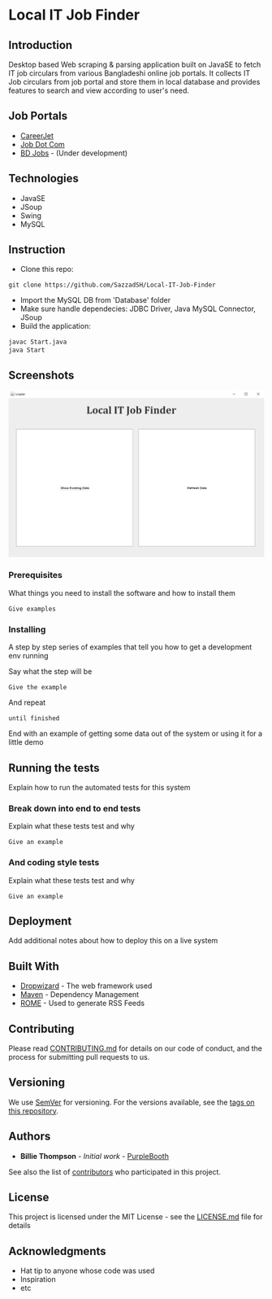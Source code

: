 # Local IT Job Finder
## Introduction
Desktop based Web scraping & parsing application built on JavaSE to fetch IT job circulars from various Bangladeshi online job portals. It collects IT Job circulars from job portal and store them in local database and provides features to search and view according to user's need.

## Job Portals

* [CareerJet](http://www.careerjet.com.bd)
* [Job Dot Com](https://www.job.com.bd/)
* [BD Jobs](https://www.bdjobs.com/) - (Under development)


## Technologies

* JavaSE
* JSoup
* Swing
* MySQL

## Instruction

* Clone this repo: 
```
git clone https://github.com/SazzadSH/Local-IT-Job-Finder
```
* Import the MySQL DB from 'Database' folder
* Make sure handle dependecies: JDBC Driver, Java MySQL Connector, JSoup
* Build the application:
```
javac Start.java
java Start
```

## Screenshots

<img src="screenshots/1.png">

### Prerequisites

What things you need to install the software and how to install them

```
Give examples
```

### Installing

A step by step series of examples that tell you how to get a development env running

Say what the step will be

```
Give the example
```

And repeat

```
until finished
```

End with an example of getting some data out of the system or using it for a little demo

## Running the tests

Explain how to run the automated tests for this system

### Break down into end to end tests

Explain what these tests test and why

```
Give an example
```

### And coding style tests

Explain what these tests test and why

```
Give an example
```

## Deployment

Add additional notes about how to deploy this on a live system

## Built With

* [Dropwizard](http://www.dropwizard.io/1.0.2/docs/) - The web framework used
* [Maven](https://maven.apache.org/) - Dependency Management
* [ROME](https://rometools.github.io/rome/) - Used to generate RSS Feeds

## Contributing

Please read [CONTRIBUTING.md](https://gist.github.com/PurpleBooth/b24679402957c63ec426) for details on our code of conduct, and the process for submitting pull requests to us.

## Versioning

We use [SemVer](http://semver.org/) for versioning. For the versions available, see the [tags on this repository](https://github.com/your/project/tags). 

## Authors

* **Billie Thompson** - *Initial work* - [PurpleBooth](https://github.com/PurpleBooth)

See also the list of [contributors](https://github.com/your/project/contributors) who participated in this project.

## License

This project is licensed under the MIT License - see the [LICENSE.md](LICENSE.md) file for details

## Acknowledgments

* Hat tip to anyone whose code was used
* Inspiration
* etc

